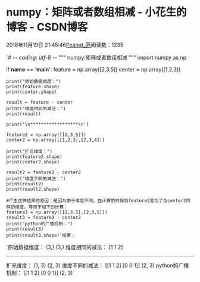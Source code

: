 
# numpy：矩阵或者数组相减 - 小花生的博客 - CSDN博客


2018年11月19日 21:45:46[Peanut_范](https://me.csdn.net/u013841196)阅读数：1235


`# -*- coding: utf-8 -*-
"""
numpy:矩阵或者数组相减
"""
import numpy as np

if __name__ == '__main__':
    feature = np.array([2,3,5])
    center = np.array([1,2,3])
    
    print("原始数据维度：")
    print(feature.shape)
    print(center.shape)
    
    result = feature - center
    print("维度相同的减法：")
    print(result)
    
    print('\n******************\n')
    
    feature2 = np.array([[2,3,5]])
    center2 = np.array([[1,2,3],[2,3,4]])
    
    print("扩充维度：")
    print(feature2.shape)
    print(center2.shape)
    
    result2 = feature2 - center2
    print("维度不同的减法：")
    print(result2)   
    print(result2.shape)
    
    #产生这种结果的原因：是因为由于维度不同，在计算的时候将feature2变为了与center2同样的维度，等同于如下的计算：   
    feature3 = np.array([[2,3,5],[2,3,5]])
    result3 = feature3 - center2
    print("python的广播机制：")
    print(result3)   
    print(result3.shape)`结果：
`原始数据维度：
(3,)
(3,)
维度相同的减法：
[1 1 2]
******************
扩充维度：
(1, 3)
(2, 3)
维度不同的减法：
[[1 1 2]
 [0 0 1]]
(2, 3)
python的广播机制：
[[1 1 2]
 [0 0 1]]
(2, 3)`

